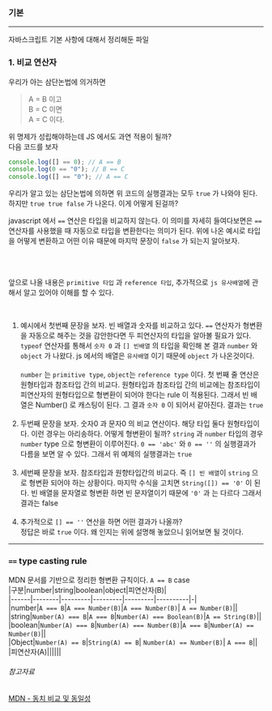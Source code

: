 ### 기본

---

자바스크립트 기본 사항에 대해서 정리해둔 파일

### 1. 비교 연산자

우리가 아는 삼단논법에 의거하면

> A = B 이고  
> B = C 이면  
> A = C 이다.

위 명제가 성립해야하는데 JS 에서도 과연 적용이 될까?  
다음 코드를 보자

```js
console.log([] == 0); // A == B
console.log(0 == "0"); // B == C
console.log([] == "0"); // A == C
```

우리가 알고 있는 삼단논법에 의하면 위 코드의 실행결과는 모두 `true` 가 나와야 된다. 하지만 `true true false` 가 나온다. 이게 어떻게 된걸까?

javascript 에서 `==` 연산은 타입을 비교하지 않는다. 이 의미를 자세히 들여다보면은 `==` 연산자를 사용했을 때 자동으로 타입을 변환한다는 의미가 된다. 위에 나온 예시로 타입을 어떻게 변환하고 어떤 이유 때문에 마지막 문장이 `false` 가 되는지 알아보자.

<br />
<br />

앞으로 나올 내용은 `primitive 타입` 과 `reference 타입`, 추가적으로 `js 유사배열`에 관해서 알고 있어야 이해를 할 수 있다.

<br />

1. 예시에서 첫번째 문장을 보자. 빈 배열과 숫자를 비교하고 있다. `==` 연산자가 형변환을 자동으로 해주는 것을 감안한다면 두 피연산자의 타입을 알아볼 필요가 있다. `typeof` 연산자를 통해서 `숫자 0` 과 `[] 빈배열` 의 타입을 확인해 본 결과 `number` 와 `object` 가 나왔다. js 에서의 배열은 `유사배열` 이기 때문에 `object` 가 나온것이다.  
    <br />
   `number` 는 `primitive type`, `object`는 `reference type` 이다. 첫 번째 줄 연산은 원형타입과 참조타입 간의 비교다. 원형타입과 참조타입 간의 비교에는 참조타입이 피연산자의 원형타입으로 형변환이 되어야 한다는 rule 이 적용된다. 그래서 빈 배열은 Number() 로 캐스팅이 된다. 그 결과 `숫자 0` 이 되어서 같아진다. 결과는 `true`
   <br />
   <br />
2. 두번째 문장을 보자. 숫자0 과 문자0 의 비교 연산이다. 해당 타입 둘다 원형타입이다. 이런 경우는 아리송하다. 어떻게 형변환이 될까? `string` 과 `number` 타입의 경우 `number` type 으로 형변환이 이루어진다. `0 == 'abc'` 와 `0 == ''` 의 실행결과가 다름을 보면 알 수 있다. 그래서 위 예제의 실행결과는 `true`
   <br />
   <br />
3. 세번째 문장을 보자. 참조타입과 원향타입간의 비교다. 즉 `[] 빈 배열`이 `string` 으로 형변환 되어야 하는 상황이다. 마지막 수식을 고치면 `String([]) == '0'` 이 된다. 빈 배열을 문자열로 형변환 하면 빈 문자열이기 때문에 `'0'` 과 는 다르다 그래서 결과는 false
   <br />
   <br />
4. 추가적으로 `[] == ''` 연산을 하면 어떤 결과가 나올까?  
   정답은 바로 `true` 이다. 왜 인지는 위에 설명해 놓았으니 읽어보면 될 것이다.

---

### `==` type casting rule

MDN 문서를 기반으로 정리한 형변환 규칙이다.
`A == B` case  
|구분|number|string|boolean|object|피연산자(B)|  
|------|--------|---------|---------|---------|----------|-|  
|number|`A === B`|`A === Number(B)`|`A === Number(B)`| `A == Number(B)`||  
|string|`Number(A) === B`|`A === B`|`Number(A) === Boolean(B)`|`A == String(B)`||  
|boolean|`Number(A) === B`|`Number(A) === Number(B)`|`A === B`|`Number(A) == Number(B)`||  
|Object|`Number(A) == B`|`String(A) == B`| `Number(A) == Number(B)`| `A === B`||  
|피연산자(A)||||||

###### 참고자료

[MDN - 동치 비교 및 동일성](https://developer.mozilla.org/ko/docs/Web/JavaScript/Equality_comparisons_and_sameness)
